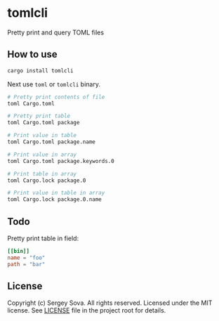 # tomlcli

Pretty print and query TOML files

## How to use

```bash
cargo install tomlcli
```

Next use `toml` or `tomlcli` binary.

```bash
# Pretty print contents of file
toml Cargo.toml

# Pretty print table
toml Cargo.toml package

# Print value in table
toml Cargo.toml package.name

# Print value in array
toml Cargo.toml package.keywords.0

# Print table in array
toml Cargo.lock package.0

# Print value in table in array
toml Cargo.lock package.0.name
```

## Todo

Pretty print table in field:

```toml
[[bin]]
name = "foo"
path = "bar"
```

## License

Copyright (c) Sergey Sova. All rights reserved.
Licensed under the MIT license. See [LICENSE](https://github.com/sergeysova/tomlcli.rs/blob/master/LICENSE) file in the project root for details.

